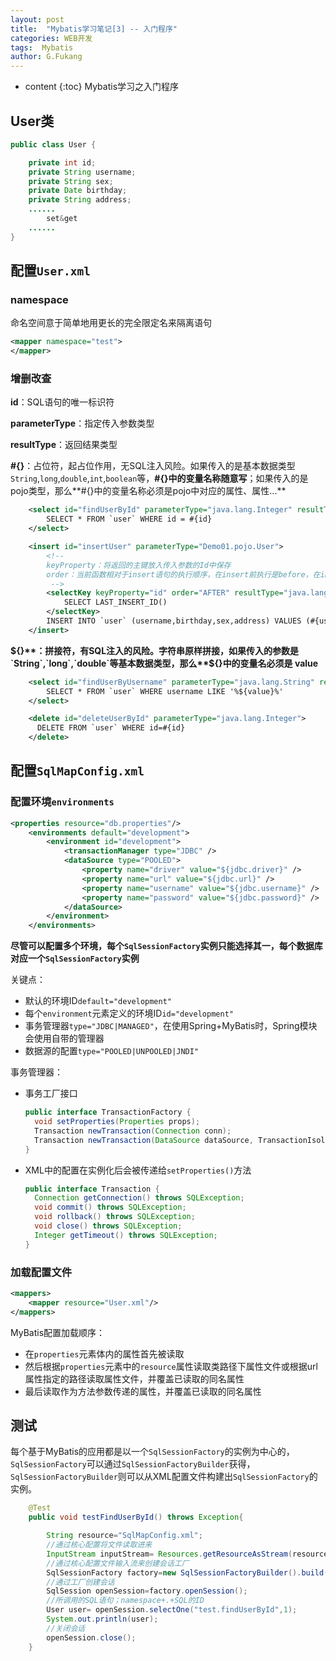 ```yaml
---
layout: post
title:  "Mybatis学习笔记[3] -- 入门程序"
categories: WEB开发
tags:  Mybatis
author: G.Fukang
---
```

* content
{:toc}
Mybatis学习之入门程序

## User类

```java
public class User {

    private int id;
    private String username;
    private String sex;
    private Date birthday;
    private String address;
    ......
        set&get
    ......
}
```

## 配置`User.xml`

### namespace

命名空间意于简单地用更长的完全限定名来隔离语句

```xml
<mapper namespace="test">
</mapper>
```

### 增删改查

**id**：SQL语句的唯一标识符

**parameterType**：指定传入参数类型

**resultType**：返回结果类型

**#{}**：占位符，起占位作用，无SQL注入风险。如果传入的是基本数据类型`String`,`long`,`double`,`int`,`boolean`等，**#{}中的变量名称随意写**；如果传入的是pojo类型，那么**#{}中的变量名称必须是pojo中对应的属性、属性...**

```xml
    <select id="findUserById" parameterType="java.lang.Integer" resultType="Demo01.pojo.User">
        SELECT * FROM `user` WHERE id = #{id}
    </select>
```

```xml
    <insert id="insertUser" parameterType="Demo01.pojo.User">
        <!-- 
        keyProperty：将返回的主键放入传入参数的Id中保存
        order：当前函数相对于insert语句的执行顺序，在insert前执行是before，在insert后执行是after
         -->
        <selectKey keyProperty="id" order="AFTER" resultType="java.lang.Integer">
            SELECT LAST_INSERT_ID()
        </selectKey>
        INSERT INTO `user` (username,birthday,sex,address) VALUES (#{username},#{birthday},#{sex},#{address})
    </insert>
```

**${}**：拼接符，有SQL注入的风险。字符串原样拼接，如果传入的参数是`String`,`long`,`double`等基本数据类型，那么**${}中的变量名必须是 value**

```xml
    <select id="findUserByUsername" parameterType="java.lang.String" resultType="Demo01.pojo.User">
        SELECT * FROM `user` WHERE username LIKE '%${value}%'
    </select>

    <delete id="deleteUserById" parameterType="java.lang.Integer">
      DELETE FROM `user` WHERE id=#{id}
    </delete>
```

## 配置`SqlMapConfig.xml`

### 配置环境`environments`

```xml
<properties resource="db.properties"/>
    <environments default="development">
        <environment id="development">
            <transactionManager type="JDBC" />
            <dataSource type="POOLED">
                <property name="driver" value="${jdbc.driver}" />
                <property name="url" value="${jdbc.url}" />
                <property name="username" value="${jdbc.username}" />
                <property name="password" value="${jdbc.password}" />
            </dataSource>
        </environment>
    </environments>
```

**尽管可以配置多个环境，每个`SqlSessionFactory`实例只能选择其一，每个数据库对应一个`SqlSessionFactory`实例**

关键点：

- 默认的环境ID`default="development"`
- 每个`environment`元素定义的环境ID`id="development"`
- 事务管理器`type="JDBC|MANAGED"`，在使用Spring+MyBatis时，Spring模块会使用自带的管理器
- 数据源的配置`type="POOLED|UNPOOLED|JNDI"`

事务管理器：

- 事务工厂接口

  ```java
  public interface TransactionFactory {
    void setProperties(Properties props);  
    Transaction newTransaction(Connection conn);
    Transaction newTransaction(DataSource dataSource, TransactionIsolationLevel level, boolean autoCommit);  
  }
  ```

- XML中的配置在实例化后会被传递给`setProperties()`方法

  ```java
  public interface Transaction {
    Connection getConnection() throws SQLException;
    void commit() throws SQLException;
    void rollback() throws SQLException;
    void close() throws SQLException;
    Integer getTimeout() throws SQLException;
  }
  ```

### 加载配置文件

```xml
<mappers>
    <mapper resource="User.xml"/>
</mappers>
```

MyBatis配置加载顺序：

- 在`properties`元素体内的属性首先被读取
- 然后根据`properties`元素中的`resource`属性读取类路径下属性文件或根据url属性指定的路径读取属性文件，并覆盖已读取的同名属性
- 最后读取作为方法参数传递的属性，并覆盖已读取的同名属性

## 测试

每个基于MyBatis的应用都是以一个`SqlSessionFactory`的实例为中心的，`SqlSessionFactory`可以通过`SqlSessionFactoryBuilder`获得，`SqlSessionFactoryBuilder`则可以从XML配置文件构建出`SqlSessionFactory`的实例。

```java
    @Test
    public void testFindUserById() throws Exception{

        String resource="SqlMapConfig.xml";
        //通过核心配置将文件读取进来
        InputStream inputStream= Resources.getResourceAsStream(resource);
        //通过核心配置文件输入流来创建会话工厂
        SqlSessionFactory factory=new SqlSessionFactoryBuilder().build(inputStream);
        //通过工厂创建会话
        SqlSession openSession=factory.openSession();
        //所调用的SQL语句；namespace+.+SQL的ID
        User user= openSession.selectOne("test.findUserById",1);
        System.out.println(user);
        //关闭会话
        openSession.close();
    }
```



